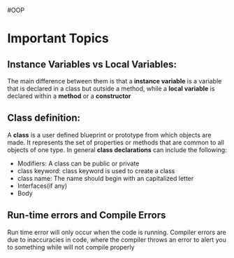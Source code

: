 #OOP

# Important Topics

## Instance Variables vs Local Variables:

The main difference between them is that a **instance variable** is a variable that is declared in a class but outside a method, while a **local variable** is declared within a **method** or a **constructor** 

## Class definition:

A **class** is a user defined blueprint or prototype from which objects are made. It represents the set of properties or methods that are common to all objects of one type. In general **class declarations** can include the following:
- Modifiers: A class can be public or private
- class keyword: class keyword is used to create a class
- class name: The name should begin with an capitalized letter
- Interfaces(if any)
- Body

## Run-time errors and Compile Errors

Run time error will only occur when the code is running. Compiler errors are due to inaccuracies in code, where the compiler throws an error to alert you to something while will not compile properly 